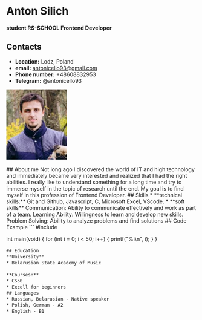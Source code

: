 # Anton Silich
**student RS-SCHOOL Frontend Developer**
## Contacts
* **Location:** Lodz, Poland
* **email:** antonicello93@gmail.com
* **Phone number:** +48608832953
* **Telegram:** @antonicello93
<p align: right>
    <img src="/assets/img/main%20photo.jpg" alt="main_foto">
</p>
## About me
Not long ago I discovered the world of IT and high technology and immediately became very interested and realized that I had the right abilities. I really like to understand something for a long time and try to immerse myself in the topic of research until the end. My goal is to find myself in this profession of Frontend Developer.
## Skills
* **technical skills:** Git and Github, Javascript, C, Microsoft Excel, VScode.
* **soft skills** Communication: Ability to communicate effectively and work as part of a team.
Learning Ability: Willingness to learn and develop new skills.
Problem Solving: Ability to analyze problems and find solutions
## Code Example
```
#include <stdio.h>

int main(void)
{
    for (int i = 0; i < 50; i++)
    {
    printf("%i\n", i);
    }
}
```
## Education
**University**
* Belarusian State Academy of Music

**Courses:**
* CS50
* Excell for beginners
## Languages
* Russian, Belarusian - Native speaker
* Polish, German - A2
* English - B1